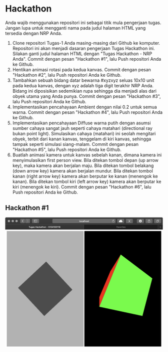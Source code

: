 # Hackathon

Anda wajib menggunakan repositori ini sebagai titik mula pengerjaan tugas.
Jangan lupa untuk mengganti nama pada judul halaman HTML yang tersedia dengan NRP Anda.

1. Clone repositori Tugas-1 Anda masing-masing dari Github ke komputer. Repositori ini akan menjadi dasaran pengerjaan Tugas Hackathon ini. Silakan ganti judul halaman HTML dengan "Tugas Hackathon - NRP Anda". Commit dengan pesan "Hackathon #1", lalu Push repositori Anda ke Github.
2. Hentikan animasi rotasi pada kedua kanvas. Commit dengan pesan "Hackathon #2", lalu Push repositori Anda ke Github.
3. Tambahkan sebuah bidang datar bewarna #xyzxyz seluas 10x10 unit pada kedua kanvas, dengan xyz adalah tiga digit terakhir NRP Anda. Bidang ini diposisikan sedemikian rupa sehingga dia menjadi alas dari obyek utama yang Anda punya. Commit dengan pesan "Hackathon #3", lalu Push repositori Anda ke Github.
4. Implementasikan pencahayaan Ambient dengan nilai 0.2 untuk semua warna. Commit dengan pesan "Hackathon #4", lalu Push repositori Anda ke Github.
5. Implementasikan pencahayaan Diffuse warna putih dengan asumsi sumber cahaya sangat jauh seperti cahaya matahari (directional ray bukan point light). Simulasikan cahaya (matahari) ini seolah mengitari obyek, terbit dari kanan kanvas, tenggelam di kiri kanvas, sehingga tampak seperti simulasi siang-malam. Commit dengan pesan "Hackathon #5", lalu Push repositori Anda ke Github.
6. Buatlah animasi kamera untuk kanvas sebelah kanan, dimana kamera ini menyimulasikan first person view. Bila ditekan tombol depan (up arrow key), maka kamera akan berjalan maju. Bila ditekan tombol belakang (down arrow key) kamera akan berjalan mundur. Bila ditekan tombol kanan (right arrow key) kamera akan berputar ke kanan (menengok ke kanan). Bila ditekan tombol kiri (left arrow key) kamera akan berputar ke kiri (menengok ke kiri). Commit dengan pesan "Hackathon #6", lalu Push repositori Anda ke Github.

## Hackathon #1

![Hackathon #1](hackathon1.jpg)
